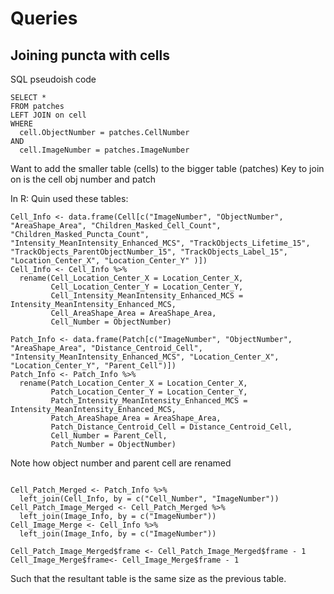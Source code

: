 # Queries

## Joining puncta with cells
SQL pseudoish code
```{sql}
SELECT *
FROM patches
LEFT JOIN on cell
WHERE
  cell.ObjectNumber = patches.CellNumber
AND
  cell.ImageNumber = patches.ImageNumber
```
Want to add the smaller table (cells) to the bigger table (patches)
Key to join on is the cell obj number and patch

In R:
Quin used these tables:
```{r}
Cell_Info <- data.frame(Cell[c("ImageNumber", "ObjectNumber", "AreaShape_Area", "Children_Masked_Cell_Count", "Children_Masked_Puncta_Count", "Intensity_MeanIntensity_Enhanced_MCS", "TrackObjects_Lifetime_15", "TrackObjects_ParentObjectNumber_15", "TrackObjects_Label_15", "Location_Center_X", "Location_Center_Y" )])
Cell_Info <- Cell_Info %>%
  rename(Cell_Location_Center_X = Location_Center_X,
         Cell_Location_Center_Y = Location_Center_Y,
         Cell_Intensity_MeanIntensity_Enhanced_MCS = Intensity_MeanIntensity_Enhanced_MCS,
         Cell_AreaShape_Area = AreaShape_Area,
         Cell_Number = ObjectNumber)

Patch_Info <- data.frame(Patch[c("ImageNumber", "ObjectNumber", "AreaShape_Area", "Distance_Centroid_Cell", "Intensity_MeanIntensity_Enhanced_MCS", "Location_Center_X", "Location_Center_Y", "Parent_Cell")])
Patch_Info <- Patch_Info %>%
  rename(Patch_Location_Center_X = Location_Center_X,
         Patch_Location_Center_Y = Location_Center_Y,
         Patch_Intensity_MeanIntensity_Enhanced_MCS = Intensity_MeanIntensity_Enhanced_MCS,
         Patch_AreaShape_Area = AreaShape_Area,
         Patch_Distance_Centroid_Cell = Distance_Centroid_Cell,
         Cell_Number = Parent_Cell,
         Patch_Number = ObjectNumber)
```
Note how object number and parent cell are renamed
```{r}

Cell_Patch_Merged <- Patch_Info %>%
  left_join(Cell_Info, by = c("Cell_Number", "ImageNumber"))
Cell_Patch_Image_Merged <- Cell_Patch_Merged %>%
  left_join(Image_Info, by = c("ImageNumber"))
Cell_Image_Merge <- Cell_Info %>%
  left_join(Image_Info, by = c("ImageNumber"))

Cell_Patch_Image_Merged$frame <- Cell_Patch_Image_Merged$frame - 1
Cell_Image_Merge$frame<- Cell_Image_Merge$frame - 1
```
Such that the resultant table is the same size as the previous table.
